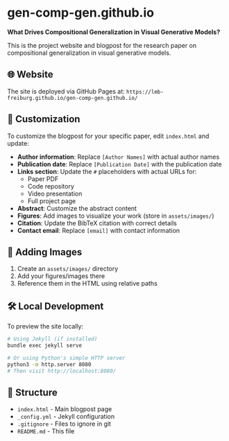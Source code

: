 # gen-comp-gen.github.io

**What Drives Compositional Generalization in Visual Generative Models?**

This is the project website and blogpost for the research paper on compositional generalization in visual generative models.

## 🌐 Website

The site is deployed via GitHub Pages at: `https://lmb-freiburg.github.io/gen-comp-gen.github.io/`

## 📝 Customization

To customize the blogpost for your specific paper, edit `index.html` and update:

- **Author information**: Replace `[Author Names]` with actual author names
- **Publication date**: Replace `[Publication Date]` with the publication date
- **Links section**: Update the `#` placeholders with actual URLs for:
  - Paper PDF
  - Code repository
  - Video presentation
  - Full project page
- **Abstract**: Customize the abstract content
- **Figures**: Add images to visualize your work (store in `assets/images/`)
- **Citation**: Update the BibTeX citation with correct details
- **Contact email**: Replace `[email]` with contact information

## 🎨 Adding Images

1. Create an `assets/images/` directory
2. Add your figures/images there
3. Reference them in the HTML using relative paths

## 🛠️ Local Development

To preview the site locally:

```bash
# Using Jekyll (if installed)
bundle exec jekyll serve

# Or using Python's simple HTTP server
python3 -m http.server 8080
# Then visit http://localhost:8080/
```

## 📄 Structure

- `index.html` - Main blogpost page
- `_config.yml` - Jekyll configuration
- `.gitignore` - Files to ignore in git
- `README.md` - This file

